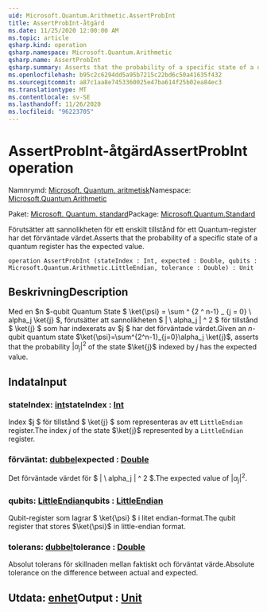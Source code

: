 ```yaml
---
uid: Microsoft.Quantum.Arithmetic.AssertProbInt
title: AssertProbInt-åtgärd
ms.date: 11/25/2020 12:00:00 AM
ms.topic: article
qsharp.kind: operation
qsharp.namespace: Microsoft.Quantum.Arithmetic
qsharp.name: AssertProbInt
qsharp.summary: Asserts that the probability of a specific state of a quantum register has the expected value.
ms.openlocfilehash: b95c2c6294dd5a95b7215c22bd6c50a41635f432
ms.sourcegitcommit: a87c1aa8e7453360025e47ba614f25b02ea84ec3
ms.translationtype: MT
ms.contentlocale: sv-SE
ms.lasthandoff: 11/26/2020
ms.locfileid: "96223705"
---
```

# <a name="assertprobint-operation"></a><span data-ttu-id="3a45e-102">AssertProbInt-åtgärd</span><span class="sxs-lookup"><span data-stu-id="3a45e-102">AssertProbInt operation</span></span>

<span data-ttu-id="3a45e-103">Namnrymd: [Microsoft. Quantum. aritmetisk](xref:Microsoft.Quantum.Arithmetic)</span><span class="sxs-lookup"><span data-stu-id="3a45e-103">Namespace: [Microsoft.Quantum.Arithmetic](xref:Microsoft.Quantum.Arithmetic)</span></span>

<span data-ttu-id="3a45e-104">Paket: [Microsoft. Quantum. standard](https://nuget.org/packages/Microsoft.Quantum.Standard)</span><span class="sxs-lookup"><span data-stu-id="3a45e-104">Package: [Microsoft.Quantum.Standard](https://nuget.org/packages/Microsoft.Quantum.Standard)</span></span>


<span data-ttu-id="3a45e-105">Förutsätter att sannolikheten för ett enskilt tillstånd för ett Quantum-register har det förväntade värdet.</span><span class="sxs-lookup"><span data-stu-id="3a45e-105">Asserts that the probability of a specific state of a quantum register has the expected value.</span></span>

```qsharp
operation AssertProbInt (stateIndex : Int, expected : Double, qubits : Microsoft.Quantum.Arithmetic.LittleEndian, tolerance : Double) : Unit
```


## <a name="description"></a><span data-ttu-id="3a45e-106">Beskrivning</span><span class="sxs-lookup"><span data-stu-id="3a45e-106">Description</span></span>

<span data-ttu-id="3a45e-107">Med en $n $-qubit Quantum State $ \ket{\psi} = \sum ^ {2 ^ n-1} _ {j = 0} \ alpha_j \ket{j} $, förutsätter att sannolikheten $ | \ alpha_j | ^ 2 $ för tillstånd $ \ket{j} $ som har indexerats av $j $ har det förväntade värdet.</span><span class="sxs-lookup"><span data-stu-id="3a45e-107">Given an $n$-qubit quantum state $\ket{\psi}=\sum^{2^n-1}_{j=0}\alpha_j \ket{j}$, asserts that the probability $|\alpha_j|^2$ of the state $\ket{j}$ indexed by $j$ has the expected value.</span></span>

## <a name="input"></a><span data-ttu-id="3a45e-108">Indata</span><span class="sxs-lookup"><span data-stu-id="3a45e-108">Input</span></span>

### <a name="stateindex--int"></a><span data-ttu-id="3a45e-109">stateIndex: [int](xref:microsoft.quantum.lang-ref.int)</span><span class="sxs-lookup"><span data-stu-id="3a45e-109">stateIndex : [Int](xref:microsoft.quantum.lang-ref.int)</span></span>

<span data-ttu-id="3a45e-110">Index $j $ för tillstånd $ \ket{j} $ som representeras av ett `LittleEndian` register.</span><span class="sxs-lookup"><span data-stu-id="3a45e-110">The index $j$ of the state $\ket{j}$ represented by a `LittleEndian` register.</span></span>


### <a name="expected--double"></a><span data-ttu-id="3a45e-111">förväntat: [dubbel](xref:microsoft.quantum.lang-ref.double)</span><span class="sxs-lookup"><span data-stu-id="3a45e-111">expected : [Double](xref:microsoft.quantum.lang-ref.double)</span></span>

<span data-ttu-id="3a45e-112">Det förväntade värdet för $ | \ alpha_j | ^ 2 $.</span><span class="sxs-lookup"><span data-stu-id="3a45e-112">The expected value of $|\alpha_j|^2$.</span></span>


### <a name="qubits--littleendian"></a><span data-ttu-id="3a45e-113">qubits: [LittleEndian](xref:Microsoft.Quantum.Arithmetic.LittleEndian)</span><span class="sxs-lookup"><span data-stu-id="3a45e-113">qubits : [LittleEndian](xref:Microsoft.Quantum.Arithmetic.LittleEndian)</span></span>

<span data-ttu-id="3a45e-114">Qubit-register som lagrar $ \ket{\psi} $ i litet endian-format.</span><span class="sxs-lookup"><span data-stu-id="3a45e-114">The qubit register that stores $\ket{\psi}$ in little-endian format.</span></span>


### <a name="tolerance--double"></a><span data-ttu-id="3a45e-115">tolerans: [dubbel](xref:microsoft.quantum.lang-ref.double)</span><span class="sxs-lookup"><span data-stu-id="3a45e-115">tolerance : [Double](xref:microsoft.quantum.lang-ref.double)</span></span>

<span data-ttu-id="3a45e-116">Absolut tolerans för skillnaden mellan faktiskt och förväntat värde.</span><span class="sxs-lookup"><span data-stu-id="3a45e-116">Absolute tolerance on the difference between actual and expected.</span></span>



## <a name="output--unit"></a><span data-ttu-id="3a45e-117">Utdata: [enhet](xref:microsoft.quantum.lang-ref.unit)</span><span class="sxs-lookup"><span data-stu-id="3a45e-117">Output : [Unit](xref:microsoft.quantum.lang-ref.unit)</span></span>

